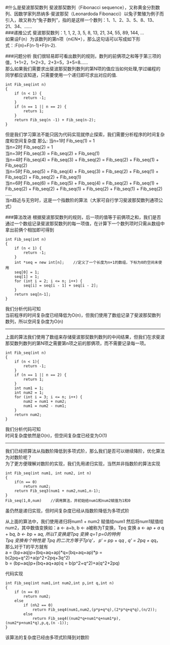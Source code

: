 
#什么是斐波那契数列
斐波那契数列（Fibonacci sequence），又称黄金分割数列、因数学家列昂纳多·斐波那契（Leonardoda Fibonacci）以兔子繁殖为例子而引入，故又称为“兔子数列”，指的是这样一个数列：1、1、2、3、5、8、13、21、34、……  
###递推公式
斐波那契数列：1, 1, 2, 3, 5, 8, 13, 21, 34, 55, 89, 144, ...  
如果设F(n）为该数列的第n项（n∈N*），那么这句话可以写成如下形式：:F(n)=F(n-1)+F(n-2).  

###问题分析
我们很轻易即可看出数列的规则，数列的前俩项之和等于第三项的值，1+1=2，1+2=3，2+3=5，3+5=8......  
那么如果我们需要求出斐波那契数列数列的第N项的值应当如何处理,学过编程的同学都应该知道，只需要使用一个递归即可求出对应的值.  

	int Fib_seq(int n)
	{
	    if (n < 1) {
	        return -1;
	    }
	    if (n == 1 || n == 2) {
	        return 1;
	    }
	    return Fib_seq(n -1) + Fib_seq(n-2);
	}

但是我们学习算法不能只因为代码实现就停止探索，我们需要分析程序的时间复杂度和空间复杂度
那么:
	当n=1时 Fib_seq(1) = 1  
	当n=2时 Fib_seq(2) = 1  
	当n=3时 Fib_seq(3) = Fib_seq(2) + Fib_seq(1)  
	当n=4时 Fib_seq(4) = Fib_seq(3) + Fib_seq(2) = Fib_seq(2) + Fib_seq(1) + Fib_seq(2)  
	当n=5时 Fib_seq(5) = Fib_seq(4) + Fib_seq(3) = Fib_seq(2) + Fib_seq(1) + Fib_seq(2) + Fib_seq(2) + Fib_seq(1)  
	当n=6时 Fib_seq(6) = Fib_seq(5) + Fib_seq(4) = Fib_seq(2) + Fib_seq(1) + Fib_seq(2) + Fib_seq(2) + Fib_seq(1) + Fib_seq(2) + Fib_seq(1) + Fib_seq(2)  
	.....  
	当n趋近与无穷时，这是一个指数阶的算法（大家可自行学习斐波那契数列通项公式）  

###算法改进
根据斐波那契数列的规则，后一项的值等于前俩项之和，我们是否通过一个数组记录斐波那契数列的每一项值，在计算下一个数列项时只需从数组中拿出前俩个相加即可得到   

	int Fib_seq(int n)
	{
	    if (n < 1) {
	        return -1;
	    }
	    int *seq = new int[n];    //定义了一个长度为n+1的数组，下标为0的空间未使用
	    seq[0] = 1;
	    seq[1] = 1;
	    for (int i = 2; i <= n; i++) {
	        seq[i] = seq[i - 1] + seq[i - 2];
	    }
	    return seq[n-1];
	}

我们分析代码可知  
当前程序的时间复杂度已经降低为O(n)，但我们使用了数组记录了斐波那契数列数列，所以空间复杂度为O(n)  
****
上面的算法我们使用了数组来存储斐波那契数列数列的中间结果，但我们在求斐波那契数列数列的第N项之需要第n项之前的那俩项，而不需要记录每一项。  

	int Fib_seq(int n)
	{
	    if (n < 1){
	        return -1;
	    }
	    if (n == 1 || n == 2) {
	        return 1;
	    }
	    int num1 = 1;
	    int num2 = 1;
	    for (int i = 3; i <= n; i++) {
	        num2 = num1 + num2;
	        num1 = num2 - num1;
	    }
	    return num2;
	}

我们分析代码可知  
时间复杂度依然是O(n)，但空间复杂度已经变为O(1)  
****
我们已经把算法从指数阶降低到多项式阶，那么我们是否可以继续降阶，优化算法为对数阶呢？  
为了更方便理解对数阶的实现，我们先用递归实现，当然并非指数阶的算法实现  

	int Fib_seq(int num1, int num2, int n)
	{
	    if(n == 0)
	        return num2;
	    return Fib_seq3(num1 + num2,num1,n-1);
	}
	Fib_seq(1,0,num)	//调用算法，并初始给num1和num2赋值为1和0

虽仍然是递归实现，但时间复杂度已经从指数阶降低为多项式阶  

从上面的算法中，我们使用递归将num1 + num2 赋值给num1 然后将num1赋值给num2，其中数值变换如：a <- a+b, b <- a被称为T变换，Tpq 变换 a <- a*p + a* q + b*q, b <- b*p + a*q, 所以T变换是Tpq 变换 q=1 p=0的特例  
Tpq 变换有个特性是 Tpq 的二次方等于Tp‘q’， p‘ = p*p + q*q , q' = 2*p*q + q*q，那么对于T的平方就有  
a = (bp+aq)p+(bq+aq+ap)*q+(bq+aq+ap)*p = b(2pq+q^2)+a(p^2+2pq+3q^2)  
	b = (bp+aq)p+(bq+aq+ap)q = b(p^2+q^2)+a(q^2+2pq)  

代码实现  

 	int Fib_seq(int num1,int num2,int p,int q,int n)
	{
	    if (n == 0)
	        return num2;
	    else
	        if (n%2 == 0)
	            return Fib_seq4(num1,num2,(p*p+q*q),(2*p*q+q*q),(n/2));
	        else
	            return Fib_seq4((num2*q+num1*q+num1*p),(num2*p+num1*q),p,q,(n -1));
	}

该算法的复杂度已经由多项式阶降到对数阶  




	


	


